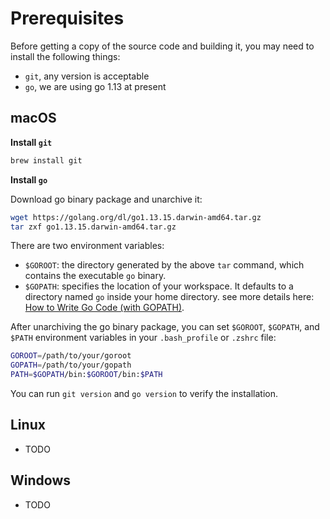 # Prerequisites

Before getting a copy of the source code and building it, you may need to install the following things:

* `git`,  any version is acceptable
* `go`,  we are using go 1.13 at present

## macOS

**Install `git`**

```bash
brew install git
```

**Install `go`**

Download go binary package and unarchive it:

```bash
wget https://golang.org/dl/go1.13.15.darwin-amd64.tar.gz
tar zxf go1.13.15.darwin-amd64.tar.gz
```

There are two environment variables:

* `$GOROOT`: the directory generated by the above `tar` command, which contains the executable `go` binary.
* `$GOPATH`: specifies the location of your workspace. It defaults to a directory named `go` inside your home directory. see more details here: [How to Write Go Code \(with GOPATH\)](https://golang.org/doc/gopath_code).

After unarchiving the go binary package, you can set `$GOROOT`, `$GOPATH`, and `$PATH` environment variables in your `.bash_profile` or `.zshrc` file:

```bash
GOROOT=/path/to/your/goroot
GOPATH=/path/to/your/gopath
PATH=$GOPATH/bin:$GOROOT/bin:$PATH
```

You can run `git version` and `go version` to verify the installation.

## Linux

* TODO

## Windows

* TODO

